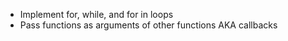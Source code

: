 - Implement for, while, and for in loops
- Pass functions as arguments of other functions AKA callbacks
